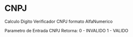 # CNPJ
Calculo Digito Verificador CNPJ formato AlfaNumerico

Parametro de Entrada CNPJ
Retorna:  0 - INVALIDO   1 - VALIDO
